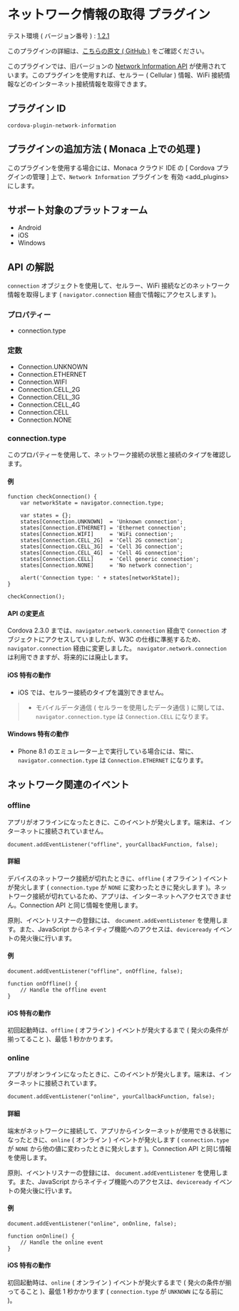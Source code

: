 ネットワーク情報の取得 プラグイン
=================================

テスト環境 ( バージョン番号 ) :
[1.2.1](https://github.com/apache/cordova-plugin-network-information/releases/tag/1.2.1)

<div class="admonition note">

このプラグインの詳細は、[こちらの原文 ( GitHub
)](https://github.com/apache/cordova-plugin-network-information)
をご確認ください。

</div>

このプラグインでは、旧バージョンの [Network Information
API](http://www.w3.org/TR/2011/WD-netinfo-api-20110607/)
が使用されています。このプラグインを使用すれば、セルラー ( Cellular )
情報、WiFi 接続情報などのインターネット接続情報を取得できます。

プラグイン ID
-------------

    cordova-plugin-network-information

プラグインの追加方法 ( Monaca 上での処理 )
------------------------------------------

このプラグインを使用する場合には、Monaca クラウド IDE の \[ Cordova
プラグインの管理 \] 上で、`Network Information` プラグインを
有効 &lt;add\_plugins&gt; にします。

サポート対象のプラットフォーム
------------------------------

-   Android
-   iOS
-   Windows

API の解説
----------

`connection` オブジェクトを使用して、セルラー、WiFi
接続などのネットワーク情報を取得します ( `navigator.connection`
経由で情報にアクセスします )。

### プロパティー

-   connection.type

### 定数

-   Connection.UNKNOWN
-   Connection.ETHERNET
-   Connection.WIFI
-   Connection.CELL\_2G
-   Connection.CELL\_3G
-   Connection.CELL\_4G
-   Connection.CELL
-   Connection.NONE

### connection.type

このプロパティーを使用して、ネットワーク接続の状態と接続のタイプを確認します。

#### 例

    function checkConnection() {
        var networkState = navigator.connection.type;

        var states = {};
        states[Connection.UNKNOWN]  = 'Unknown connection';
        states[Connection.ETHERNET] = 'Ethernet connection';
        states[Connection.WIFI]     = 'WiFi connection';
        states[Connection.CELL_2G]  = 'Cell 2G connection';
        states[Connection.CELL_3G]  = 'Cell 3G connection';
        states[Connection.CELL_4G]  = 'Cell 4G connection';
        states[Connection.CELL]     = 'Cell generic connection';
        states[Connection.NONE]     = 'No network connection';

        alert('Connection type: ' + states[networkState]);
    }

    checkConnection();

#### API の変更点

Cordova 2.3.0 までは、`navigator.network.connection` 経由で `Connection`
オブジェクトにアクセスしていましたが、W3C
の仕様に準拠するため、`navigator.connection` 経由に変更しました。
`navigator.network.connection` は利用できますが、将来的には廃止します。

#### iOS 特有の動作

-   iOS では、セルラー接続のタイプを識別できません。

> -   モバイルデータ通信 ( セルラーを使用したデータ通信 )
>     に関しては、`navigator.connection.type` は `Connection.CELL`
>     になります。

#### Windows 特有の動作

-   Phone 8.1
    のエミュレーター上で実行している場合には、常に、`navigator.connection.type`
    は `Connection.ETHERNET` になります。

ネットワーク関連のイベント
--------------------------

### offline

アプリがオフラインになったときに、このイベントが発火します。端末は、インターネットに接続されていません。

    document.addEventListener("offline", yourCallbackFunction, false);

#### 詳細

デバイスのネットワーク接続が切れたときに、`offline` ( オフライン )
イベントが発火します ( `connection.type` が `NONE`
に変わったときに発火します
)。ネットワーク接続が切れているため、アプリは、インターネットへアクセスできません。Connection
API と同じ情報を使用します。

原則、イベントリスナーの登録には、 `document.addEventListener`
を使用します。また、JavaScript
からネイティブ機能へのアクセスは、`deviceready`
イベントの発火後に行います。

#### 例

    document.addEventListener("offline", onOffline, false);

    function onOffline() {
        // Handle the offline event
    }

#### iOS 特有の動作

初回起動時は、`offline` ( オフライン ) イベントが発火するまで (
発火の条件が揃ってること )、最低 1 秒かかります。

### online

アプリがオンラインになったときに、このイベントが発火します。端末は、インターネットに接続されています。

    document.addEventListener("online", yourCallbackFunction, false);

#### 詳細

端末がネットワークに接続して、アプリからインターネットが使用できる状態になったときに、`online`
( オンライン ) イベントが発火します ( `connection.type` が `NONE`
から他の値に変わったときに発火します )。Connection API
と同じ情報を使用します。

原則、イベントリスナーの登録には、 `document.addEventListener`
を使用します。また、JavaScript
からネイティブ機能へのアクセスは、`deviceready`
イベントの発火後に行います。

#### 例

    document.addEventListener("online", onOnline, false);

    function onOnline() {
        // Handle the online event
    }

#### iOS 特有の動作

初回起動時は、`online` ( オンライン ) イベントが発火するまで (
発火の条件が揃ってること )、最低 1 秒かかります ( `connection.type` が
`UNKNOWN` になる前に )。

